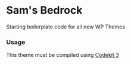 # Sam's Bedrock

Starting boilerplate code for all new WP Themes

### Usage

This theme must be compiled using [Codekit 3](http://codekitapp.com)